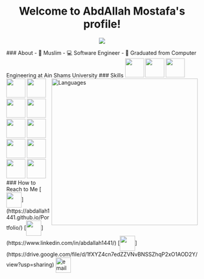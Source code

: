 <h1 align="center">Welcome to AbdAllah Mostafa's profile!</h1>
<!-- Typing SVG by DenverCoder1 - https://github.com/DenverCoder1/readme-typing-svg -->
<p align="center">
  <a href="https://github.com/DenverCoder1/readme-typing-svg"><img src="https://readme-typing-svg.herokuapp.com/?lines=Software%20Engineer&font=Fira%20Code&center=true&width=440&height=45&color=00b2df&vCenter=true&size=22"></a>
</p> 
### About
- 🕋 Muslim
- 💻 Software Engineer
- 🏫 Graduated from Computer Engineering at Ain Shams University
<!-- - 🌐 Check out my portfolio at https://yousef-dergham.netlify.app/ to see some of the projects I've worked on. -->
<img width="385"  align="right" src="https://github-readme-stats.vercel.app/api/top-langs?username=AbdAllah1441&show_icons=true&locale=en&layout=compact&theme=radical" alt="Languages" />
### Skills 
<!-- ![Node.js](https://img.shields.io/badge/-Node.js-141321?&logo=node.js&logoColor=339933)&nbsp; -->
<img src="https://www.svgrepo.com/show/452092/react.svg" width="50px" height="50px" /> <img display="inline" src="https://www.svgrepo.com/show/452045/js.svg" width="50px" height="50px" />
<img src="https://www.svgrepo.com/show/354113/nextjs-icon.svg" width="50px" height="50px" />
<img src="https://www.svgrepo.com/show/374118/tailwind.svg" width="50px" height="50px" />
<img src="https://www.svgrepo.com/show/349502/sass.svg" width="50px" height="50px" />
<img src="https://www.svgrepo.com/show/353623/css-3.svg" width="50px" height="50px" />
<img src="https://www.svgrepo.com/show/353884/html-5.svg" width="50px" height="50px" />
<img src="https://www.svgrepo.com/show/374016/python.svg" width="50px" height="50px" />
<img src="https://cdn.worldvectorlogo.com/logos/c.svg" width="50px" height="50px" />
<img src="https://cdn.worldvectorlogo.com/logos/mongodb-icon-1.svg" width="50px" height="50px" />
<img src="https://www.svgrepo.com/show/331760/sql-database-generic.svg" width="50px" height="50px" />
<img src="https://cdn.worldvectorlogo.com/logos/java-4.svg" width="50px" height="50px" />
<img src="https://www.svgrepo.com/show/449764/github.svg" width="50px" height="50px" />
### How to Reach to Me
[<img src="https://www.svgrepo.com/show/294179/internet.svg" height="40em" align="center" target="_blank" alt="" title="Website"/>](https://abdallah1441.github.io/Portfolio/)
[<img src="https://upload.wikimedia.org/wikipedia/commons/f/f8/LinkedIn_icon_circle.svg" target="_blank" height="40em" align="center" alt="" title="LinkedIn"/>](https://www.linkedin.com/in/abdallah1441/)
[<img src="https://cdn-icons-png.flaticon.com/512/6588/6588143.png" target="_blank" height="40em" align="center" alt="" title="CV"/>](https://drive.google.com/file/d/1fXYZ4cn7edZZVNvBNSSZhqP2xO1AOD2Y/view?usp=sharing)
  <a href="mailto:contact@abdullahmostafa9957@gmail.com" target="_blank">
    <img align="center" src="https://icons.veryicon.com/png/o/internet--web/billion-square-cloud/mail-213.png" alt="email" height="40em" />
  </a>
<br>
<!-- <a href="https://komarev.com/ghpvc/?username=AbdAllah1441&style=for-the-badge">
    <img src="https://komarev.com/ghpvc/?username=AbdAllah1441&style=for-the-badge">
</a> -->
